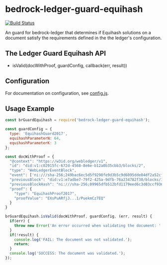# bedrock-ledger-guard-equihash

[![Build Status](https://ci.digitalbazaar.com/buildStatus/icon?job=bedrock-ledger-guard-equihash)](https://ci.digitalbazaar.com/job/bedrock-ledger-guard-equihash)

An guard for bedrock-ledger that determines if Equihash solutions
on a document satisfy the requirements defined in the the
ledger's configuration.

## The Ledger Guard Equihash API
- isValid(docWithProof, guardConfig, callback(err, result))

## Configuration
For documentation on configuration, see [config.js](./lib/config.js).

## Usage Example
```javascript
const brGuardEquihash = require('bedrock-ledger-guard-equihash');

const guardConfig = {
  type: 'EquihashGuard2017',
  equihashParameterN: 64,
  equihashParameterK: 3
};

const docWithProof = {
  "@context": "https://w3id.org/webledger/v1",
  "id": "did:v1:c02915fc-672d-4568-8e6e-b12a0b35cbb3/blocks/2",
  "type": "WebLedgerEventBlock",
  "event": ['ni:///sha-256;249bac6ec5d5f9298fe9d3b5c9d6095dde04df2a52cf485b49e3061af8b0b929'],
  "previousBlock": "did:v1:e7adbe7-79f2-425a-9dfb-76a234782f30/blocks/1",
  "previousBlockHash": "ni:///sha-256;09965dfb512bfd1179eed6c3d03ccf9361d3a310a86ae76f54eac3cca49fc6e7",
  "proof": {
    "type": "EquihashProof2017",
    "proofValue": "EXsPuARfjJ...1/PuekmCz7EQ"
  }
}

brGuardEquihash.isValid(docWithProof, guardConfig, (err, result) {
  if(err) {
    throw new Error('An error occurred when validating the document: ' + err.message);
  }
  if(!result) {
    console.log('FAIL: The document was not validated.');
    return;
  }
  console.log('SUCCESS: The document was validated.');
});
```
